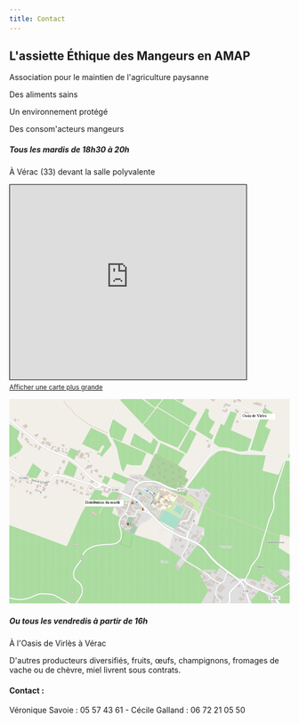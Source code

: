 ```yaml
---
title: Contact
---
```

## L'assiette Éthique des Mangeurs en AMAP

Association pour le maintien de l'agriculture paysanne

Des aliments sains

Un environnement protégé

Des consom'acteurs mangeurs

##### Tous les mardis de 18h30 à 20h
À Vérac (33) devant la salle polyvalente

<iframe width="425" height="350" frameborder="0" scrolling="no" marginheight="0" marginwidth="0" src="https://www.openstreetmap.org/export/embed.html?bbox=-0.34312427043914795%2C44.9905487244925%2C-0.3395837545394898%2C44.9920909005284&amp;layer=mapnik" style="border: 1px solid black"></iframe><br/><small><a href="https://www.openstreetmap.org/#map=19/44.99132/-0.34135">Afficher une carte plus grande</a></small>

![Plan de Vérac](https://github.com/laem-amap/test-website-repo-3796/blob/main/images/PlanOSM-Verac-Oasis.png?raw=true)

##### Ou tous les vendredis à partir de 16h
À l'Oasis de Virlès à Vérac

D'autres producteurs diversifiés, fruits, œufs, champignons, fromages de vache ou de chèvre, miel livrent sous contrats.

#### Contact :
Véronique Savoie : 05 57 43 61 - Cécile Galland : 06 72 21 05 50